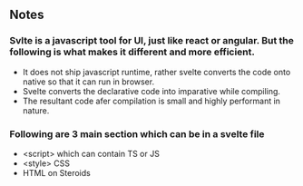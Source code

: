 ## Notes

### Svlte is a javascript tool for UI, just like react or angular. But the following is what makes it different and more efficient.
- It does not ship javascript runtime, rather svelte converts the code onto native so that it can run in browser.
- Svelte converts the declarative code into imparative while compiling.
- The resultant code afer compilation is small and highly performant in nature.
### Following are 3 main section which can be in a svelte file
- \<script> which can contain TS or JS
- \<style> CSS
- HTML on Steroids